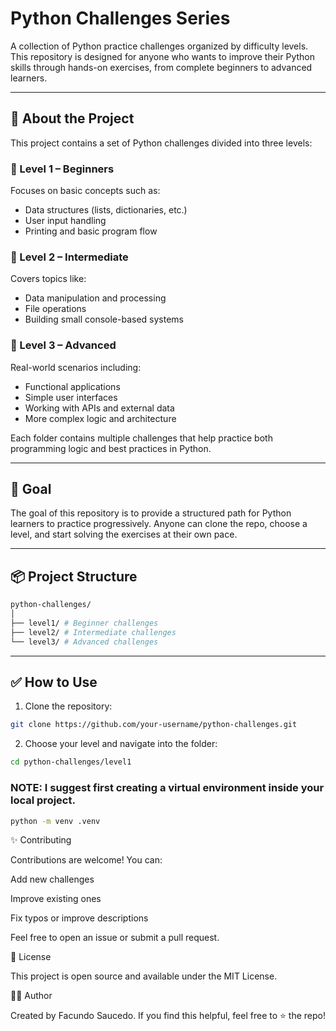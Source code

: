 # Python Challenges Series

A collection of Python practice challenges organized by difficulty levels. This repository is designed for anyone who wants to improve their Python skills through hands-on exercises, from complete beginners to advanced learners.

---

## 🚀 About the Project

This project contains a set of Python challenges divided into three levels:

### 📁 Level 1 – Beginners
Focuses on basic concepts such as:
- Data structures (lists, dictionaries, etc.)
- User input handling
- Printing and basic program flow

### 📁 Level 2 – Intermediate
Covers topics like:
- Data manipulation and processing
- File operations
- Building small console-based systems

### 📁 Level 3 – Advanced
Real-world scenarios including:
- Functional applications
- Simple user interfaces
- Working with APIs and external data
- More complex logic and architecture

Each folder contains multiple challenges that help practice both programming logic and best practices in Python.

---

## 🧠 Goal

The goal of this repository is to provide a structured path for Python learners to practice progressively. Anyone can clone the repo, choose a level, and start solving the exercises at their own pace.

---

## 📦 Project Structure

```bash
python-challenges/
│
├── level1/ # Beginner challenges
├── level2/ # Intermediate challenges
└── level3/ # Advanced challenges
```

---

## ✅ How to Use

1. Clone the repository:
```bash
git clone https://github.com/your-username/python-challenges.git
```

2. Choose your level and navigate into the folder:
```bash
cd python-challenges/level1
```

### NOTE: I suggest first creating a virtual environment inside your local project.
```bash
python -m venv .venv
```

✨ Contributing

Contributions are welcome! You can:

Add new challenges

Improve existing ones

Fix typos or improve descriptions

Feel free to open an issue or submit a pull request.

📖 License

This project is open source and available under the MIT License.

🙋‍♂️ Author

Created by Facundo Saucedo.
If you find this helpful, feel free to ⭐ the repo!
